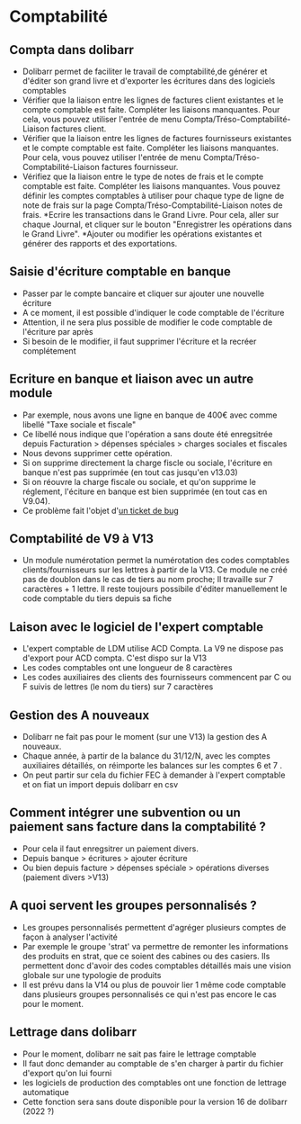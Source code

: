 # Comptabilité

## Compta dans dolibarr
* Dolibarr permet de faciliter le travail de comptabilité,de générer et d'éditer son grand livre et d'exporter les écritures dans des logiciels comptables
* Vérifier que la liaison entre les lignes de factures client existantes et le compte comptable est faite. Compléter les liaisons manquantes. Pour cela, vous pouvez utiliser l'entrée de menu Compta/Tréso-Comptabilité-Liaison factures client.
* Vérifier que la liaison entre les lignes de factures fournisseurs existantes et le compte comptable est faite. Compléter les liaisons manquantes. Pour cela, vous pouvez utiliser l'entrée de menu Compta/Tréso-Comptabilité-Liaison factures fournisseur.
* Vérifiez que la liaison entre le type de notes de frais et le compte comptable est faite. Compléter les liaisons manquantes. Vous pouvez définir les comptes comptables à utiliser pour chaque type de ligne de note de frais sur la page Compta/Tréso-Comptabilité-Liaison notes de frais.
*Ecrire les transactions dans le Grand Livre. Pour cela, aller sur chaque Journal, et cliquer sur le bouton "Enregistrer les opérations dans le Grand Livre".
*Ajouter ou modifier les opérations existantes et générer des rapports et des exportations.

## Saisie d'écriture comptable en banque
* Passer par le compte bancaire et cliquer sur ajouter une nouvelle écriture
* A ce moment, il est possible d'indiquer le code comptable de l'écriture
* Attention, il ne sera plus possible de modifier le code comptable de l'écriture par après
* Si besoin de le modifier, il faut supprimer l'écriture et la recréer complétement

## Ecriture en banque et liaison avec un autre module
* Par exemple, nous avons une ligne en banque de 400€ avec comme libellé "Taxe sociale et fiscale"
* Ce libellé nous indique que l'opération a sans doute été enregsitrée depuis Facturation > dépenses spéciales > charges sociales et fiscales
* Nous devons supprimer cette opération. 
* Si on supprime directement la charge fiscle ou sociale, l'écriture en banque n'est pas supprimée (en tout cas jusqu'en v13.03)
* Si on réouvre la charge fiscale ou sociale, et qu'on supprime le réglement, l'éciture en banque est bien supprimée (en tout cas en V9.04).
* Ce problème fait l'objet d'[un ticket de bug](https://github.com/Dolibarr/dolibarr/issues/18201)

## Comptabilité de V9 à V13
* Un module numérotation permet la numérotation des codes comptables clients/fournisseurs sur les lettres à partir de la V13. Ce module ne créé pas de doublon dans le cas de tiers au nom proche; Il travaille sur 7 caractères + 1 lettre. Il reste toujours possibile d'éditer manuellement le code comptable du tiers depuis sa fiche

## Laison avec le logiciel de l'expert comptable
* L'expert comptable de LDM utilise ACD Compta. La V9 ne dispose pas d'export pour ACD compta. C'est dispo sur la V13
* Les codes comptables ont une longueur de 8 caractères
* Les codes auxiliaires des clients des fournisseurs commencent par C ou F suivis de lettres (le nom du tiers) sur 7 caractères

## Gestion des A nouveaux
* Dolibarr ne fait pas pour le moment (sur une V13) la gestion des A nouveaux.
* Chaque année, à partir de la balance du 31/12/N, avec les comptes auxiliaires détaillés, on réimporte les balances sur les comptes 6 et 7 .
* On peut partir sur cela du fichier FEC à demander à l'expert comptable et on fiat un import depuis dolibarr en csv

## Comment intégrer une subvention ou un paiement sans facture dans la comptabilité ?
* Pour cela il faut enregsitrer un paiement divers.
* Depuis banque > écritures > ajouter écriture
* Ou bien depuis facture > dépenses spéciale > opérations diverses (paiement divers >V13)

## A quoi servent les groupes personnalisés ?
* Les groupes personnalisés permettent d'agréger plusieurs comptes de façon à analyser l'activité
* Par exemple le groupe 'strat' va permettre de remonter les informations des produits en strat, que ce soient des cabines ou des casiers. Ils permettent donc d'avoir des codes comptables détaillés mais une vision globale sur une typologie de produits
* Il est prévu dans la V14 ou plus de pouvoir lier 1 même code comptable dans plusieurs groupes personnalisés ce qui n'est pas encore le cas pour le moment.

## Lettrage dans dolibarr
* Pour le moment, dolibarr ne sait pas faire le lettrage comptable
* Il faut donc demander au comptable de s'en charger à partir du fichier d'export qu'on lui fourni
* les logiciels de production des comptables ont une fonction de lettrage automatique
* Cette fonction sera sans doute disponible pour la version 16 de dolibarr (2022 ?)


